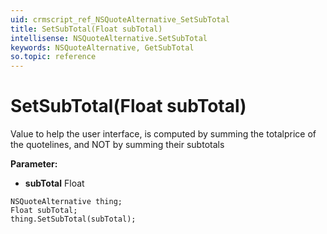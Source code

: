 ```yaml
---
uid: crmscript_ref_NSQuoteAlternative_SetSubTotal
title: SetSubTotal(Float subTotal)
intellisense: NSQuoteAlternative.SetSubTotal
keywords: NSQuoteAlternative, GetSubTotal
so.topic: reference
---
```


# SetSubTotal(Float subTotal)

Value to help the user interface, is computed by summing the totalprice of the quotelines, and NOT by summing their subtotals

**Parameter:** 
 - **subTotal** Float

```crmscript
NSQuoteAlternative thing;
Float subTotal;
thing.SetSubTotal(subTotal);
```

